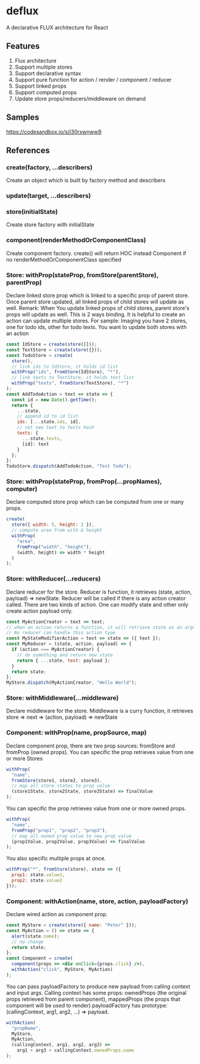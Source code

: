# deflux

A declarative FLUX architecture for React

## Features

1.  Flux architecture
1.  Support multiple stores
1.  Support declarative syntax
1.  Support pure function for action / render / component / reducer
1.  Support linked props
1.  Support computed props
1.  Update store props/reducers/middleware on demand

## Samples

https://codesandbox.io/s/j30rxwnww9

## References

### create(factory, ...describers)

Create an object which is built by factory method and describers

### update(target, ...describers)

### store(initialState)

Create store factory with initialState

### component(renderMethodOrComponentClass)

Create component factory. create() will return HOC instead Component if no renderMethodOrComponentClass specified

### Store: withProp(stateProp, fromStore(parentStore), parentProp)

Declare linked store prop which is linked to a specific prop of parent store.
Once parent store updated, all linked props of child stores will update as well.
Remark: When You update linked props of child stores, parent store's props will update as well. This is 2 ways binding.
It is helpful to create an action can update multiple stores.
For sample: Imaging you have 2 stores, one for todo ids, other for todo texts. You want to update both stores with an action

```jsx harmony
const IdStore = create(store([]));
const TextStore = create(store({}));
const TodoStore = create(
  store(),
  // link ids to IdStore, it holds id list
  withProp("ids", fromStore(IdStore), "*"),
  // link texts to TextStore, it holds text list
  withProp("texts", fromStore(TextStore), "*")
);
const AddTodoAction = text => state => {
  const id = new Date().getTime();
  return {
    ...state,
    // append id to id list
    ids: [...state.ids, id],
    // set new text to texts hash
    texts: {
      ...state.texts,
      [id]: text
    }
  };
};
TodoStore.dispatch(AddTodoAction, "Test Todo");
```

### Store: withProp(stateProp, fromProp(...propNames), computer)

Declare computed store prop which can be computed from one or many props.

```jsx harmony
create(
  store({ width: 5, height: 2 }),
  // compute area from with & height
  withProp(
    "area",
    fromProp("width", "height"),
    (width, height) => width * height
  )
);
```

### Store: withReducer(...reducers)

Declare reducer for the store. Reducer is function, it retrieves (state, action, payload) => newState.
Reducer will be called if there is any action creator called.
There are two kinds of action. One can modify state and other only create action payload only.

```jsx harmony
const MyActionCreator = text => text;
// when an action returns a function, it will retrieve state as an argument and it becomes state modifier.
// No reducer can handle this action type
const MyStateModifierAction = text => state => ({ text });
const MyReducer = (state, action, payload) => {
  if (action === MyActionCreator) {
    // do something and return new state
    return { ...state, text: payload };
  }
  return state;
};
MyStore.dispatch(MyActionCreator, "Hello World");
```

### Store: withMiddleware(...middleware)

Declare middleware for the store. Middleware is a curry function, it retrieves store => next => (action, payload) => newState

### Component: withProp(name, propSource, map)

Declare component prop, there are two prop sources: fromStore and fromProp (owned props).
You can specific the prop retrieves value from one or more Stores

```jsx harmony
withProp(
  "name",
  fromStore(store1, store2, store3),
  // map all store states to prop value
  (store1State, store2State, store3State) => finalValue
);
```

You can specific the prop retrieves value from one or more owned props.

```jsx harmony
withProp(
  "name",
  fromProp("prop1", "prop2", "prop3"),
  // map all owned prop value to new prop value
  (prop1Value, prop2Value, prop3Value) => finalValue
);
```

You also specific multiple props at once.

```jsx harmony
withProp("*", fromStore(store), state => ({
  prop1: state.value1,
  prop2: state.value2
}));
```

### Component: withAction(name, store, action, payloadFactory)

Declare wired action as component prop.

```jsx harmony
const MyStore = create(store({ name: "Peter" }));
const MyAction = () => state => {
  alert(state.name);
  // no change
  return state;
};
const Component = create(
  component(props => <div onClick={props.click} />),
  withAction("click", MyStore, MyAction)
);
```

You can pass payloadFactory to produce new payload from calling context and input args.
Calling context has some props: ownedProps (the original props retrieved from parent component),
mappedProps (the props that component will be used to render)
payloadFactory has prototype: (callingContext, arg1, arg2, ...) => payload.

```jsx harmony
withAction(
  "propName",
  MyStore,
  MyAction,
  (callingContext, arg1, arg2, arg3) =>
    arg1 + arg3 + callingContext.ownedProps.name
);
```
